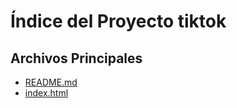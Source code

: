 # Índice del Proyecto tiktok

## Archivos Principales
- [README.md](./README.md)
- [index.html](./index.html)
